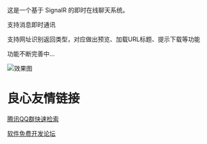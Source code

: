 这是一个基于 SignalR 的即时在线聊天系统。


支持消息即时通讯

支持网址识别返回类型，对应做出预览、加载URL标题、提示下载等功能


功能不断完善中...


![效果图](http://git.oschina.net/uploads/images/2016/0728/093449_f608bb92_486.png "在这里输入图片标题")




 # 良心友情链接

[腾讯QQ群快速检索](http://u.720life.cn/s/8cf73f7c)

[软件免费开发论坛](http://u.720life.cn/s/bbb01dc0)